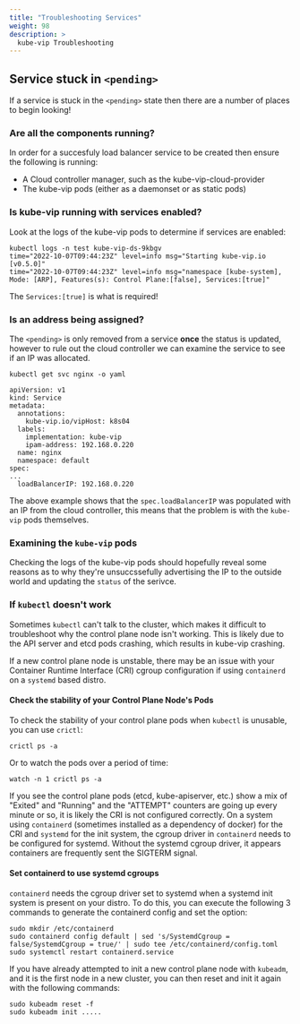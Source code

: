 ```yaml
---
title: "Troubleshooting Services"
weight: 98
description: >
  kube-vip Troubleshooting
---
```


## Service stuck in `<pending>`

If a service is stuck in the `<pending>` state then there are a number of places to begin looking!

### Are all the components running?

In order for a succesfuly load balancer service to be created then ensure the following is running:

- A Cloud controller manager, such as the kube-vip-cloud-provider
- The kube-vip pods (either as a daemonset or as static pods)

### Is kube-vip running with services enabled?

Look at the logs of the kube-vip pods to determine if services are enabled:

```
kubectl logs -n test kube-vip-ds-9kbgv
time="2022-10-07T09:44:23Z" level=info msg="Starting kube-vip.io [v0.5.0]"
time="2022-10-07T09:44:23Z" level=info msg="namespace [kube-system], Mode: [ARP], Features(s): Control Plane:[false], Services:[true]"
```

The `Services:[true]` is what is required!

### Is an address being assigned?

The `<pending>` is only removed from a service **once** the status is updated, however to rule out the cloud controller we can examine the service to see if an IP was allocated.

```
kubectl get svc nginx -o yaml

apiVersion: v1
kind: Service
metadata:
  annotations:
    kube-vip.io/vipHost: k8s04
  labels:
    implementation: kube-vip
    ipam-address: 192.168.0.220
  name: nginx
  namespace: default
spec:
...
  loadBalancerIP: 192.168.0.220
```

The above example shows that the `spec.loadBalancerIP` was populated with an IP from the cloud controller, this means that the problem is with the `kube-vip` pods themselves.

### Examining the `kube-vip` pods

Checking the logs of the kube-vip pods should hopefully reveal some reasons as to why they're unsuccssefully advertising the IP to the outside world and updating the `status` of the serivce.

### If `kubectl` doesn't work

Sometimes `kubectl` can't talk to the cluster, which makes it difficult to troubleshoot why the control plane node isn't working. This is likely due to the API server and etcd pods crashing, which results in kube-vip crashing.

If a new control plane node is unstable, there may be an issue with your Container Runtime Interface (CRI) cgroup configuration if using `containerd` on a `systemd` based distro.

#### Check the stability of your Control Plane Node's Pods

To check the stability of your control plane pods when `kubectl` is unusable, you can use `crictl`:

```
crictl ps -a
```

Or to watch the pods over a period of time:
```
watch -n 1 crictl ps -a
```

If you see the control plane pods (etcd, kube-apiserver, etc.) show a mix of "Exited" and "Running" and the "ATTEMPT" counters are going up every minute or so, it is likely the CRI is not configured correctly.
On a system using `containerd` (sometimes installed as a dependency of docker) for the CRI and `systemd` for the init system, the cgroup driver in `containerd` needs to be configured for systemd.
Without the systemd cgroup driver, it appears containers are frequently sent the SIGTERM signal.

#### Set containerd to use systemd cgroups

`containerd` needs the cgroup driver set to systemd when a systemd init system is present on your distro. To do this, you can execute the following 3 commands to generate the containerd config and set the option:
```
sudo mkdir /etc/containerd
sudo containerd config default | sed 's/SystemdCgroup = false/SystemdCgroup = true/' | sudo tee /etc/containerd/config.toml
sudo systemctl restart containerd.service
```

If you have already attempted to init a new control plane node with `kubeadm`, and it is the first node in a new cluster, you can then reset and init it again with the following commands:
```
sudo kubeadm reset -f
sudo kubeadm init .....
```
